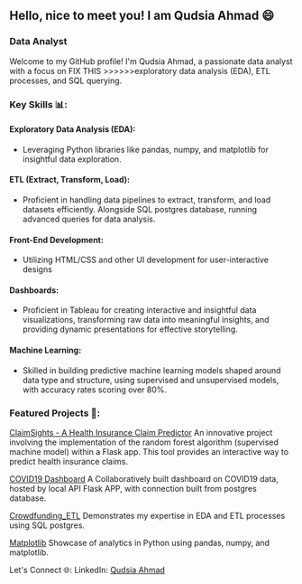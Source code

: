 ## Hello, nice to meet you! I am Qudsia Ahmad 😄
### Data Analyst
Welcome to my GitHub profile! I'm Qudsia Ahmad, a passionate data analyst with a focus on FIX THIS >>>>>>exploratory data analysis (EDA), ETL processes, and SQL querying.

### Key Skills 📊:
#### Exploratory Data Analysis (EDA):
- Leveraging Python libraries like pandas, numpy, and matplotlib for insightful data exploration.

#### ETL (Extract, Transform, Load):
- Proficient in handling data pipelines to extract, transform, and load datasets efficiently. Alongside SQL postgres database, running advanced queries for data analysis.

#### Front-End Development:
- Utilizing HTML/CSS and other UI development for user-interactive designs

#### Dashboards:
- Proficient in Tableau for creating interactive and insightful data visualizations, transforming raw data into meaningful insights, and providing dynamic presentations for effective storytelling.

#### Machine Learning:
- Skilled in building predictive machine learning models shaped around data type and structure, using supervised and unsupervised models, with accuracy rates scoring over 80%. 

### Featured Projects 🚀:
[ClaimSights - A Health Insurance Claim Predictor](https://github.com/Yasmin-9/ClaimSights)
An innovative project involving the implementation of the random forest algorithm (supervised machine model) within a Flask app. This tool provides an interactive way to predict health insurance claims.

[COVID19 Dashboard](https://github.com/qudsia99/covid19-dashboard) 
A Collaboratively built dashboard on COVID19 data, hosted by local API Flask APP, with connection built from postgres database.

[Crowdfunding_ETL](https://github.com/Lovepreet008/Crowdfunding_ETL)
Demonstrates my expertise in EDA and ETL processes using SQL postgres.

[Matplotlib](https://github.com/qudsia99/matplotlib-challenge)
Showcase of analytics in Python using pandas, numpy, and matplotlib.


Let's Connect 🌐:
LinkedIn: [Qudsia Ahmad](www.linkedin.com/in/qudsia-ahmad-92b18515a)
